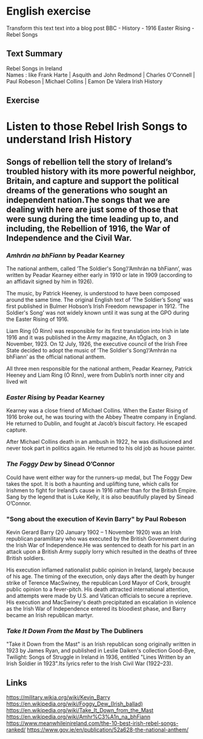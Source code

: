 # English exercise

Transform this text text into a blog post
BBC - History - 1916 Easter Rising - Rebel Songs 

## Text Summary 

Rebel Songs in Ireland 
<br>
Names :  like Frank Harte | Asquith and John Redmond | Charles O'Connell | Paul Robeson 
| Michael Collins | Eamon De Valera
Irish History 

## Exercise 
# Listen to those Rebel Irish Songs to understand Irish History  

## Songs of rebellion tell the story of Ireland’s troubled history with its more powerful neighbor, Britain, and capture and support the political dreams of the generations who sought an independent nation.The songs that we are dealing with here are just some of those that were sung during the time leading up to, and including, the Rebellion of 1916, the War of Independence and the Civil War.

### *Amhrán na bhFiann* by Peadar Kearney

The national anthem, called ‘The Soldier's Song’/‘Amhrán na bhFiann’, was written by Peadar Kearney either early in 1910 or late in 1909 (according to an affidavit signed by him in 1926).

The music, by Patrick Heeney, is understood to have been composed around the same time. The original English text of ‘The Soldier’s Song’ was first published in Bulmer Hobson’s Irish Freedom newspaper in 1912. ‘The Soldier's Song’ was not widely known until it was sung at the GPO during the Easter Rising of 1916.

Liam Ring (Ó Rinn) was responsible for its first translation into Irish in late 1916 and it was published in the Army magazine, An tÓglach, on 3 November, 1923. On 12 July, 1926, the executive council of the Irish Free State decided to adopt the music of ‘The Soldier's Song’/‘Amhrán na bhFiann’ as the official national anthem.

All three men responsible for the national anthem, Peadar Kearney, Patrick Heeney and Liam Ring (Ó Rinn), were from Dublin’s north inner city and lived wit

### *Easter Rising* by Peadar Kearney

Kearney was a close friend of Michael Collins. When the Easter Rising of 1916 broke out, he was touring with the Abbey Theatre company in England. He returned to Dublin, and fought at Jacob’s biscuit factory. He escaped capture.

After Michael Collins death in an ambush in 1922, he was disillusioned and never took part in politics again. He returned to his old job as house painter.

### *The Foggy Dew* by Sinead O’Connor

Could have went either way for the runners-up medal, but The Foggy Dew takes the spot. It is both a haunting and uplifting tune, which calls for Irishmen to fight for Ireland’s cause in 1916 rather than for the British Empire. Sang by the legend that is Luke Kelly, it is also beautifully played by Sinead O’Connor. 

### "Song about the execution of Kevin Barry" by Paul Robeson

Kevin Gerard Barry (20 January 1902 – 1 November 1920) was an Irish republican paramilitary who was executed by the British Government during the Irish War of Independence.He was sentenced to death for his part in an attack upon a British Army supply lorry which resulted in the deaths of three British soldiers.

His execution inflamed nationalist public opinion in Ireland, largely because of his age. The timing of the execution, only days after the death by hunger strike of Terence MacSwiney, the republican Lord Mayor of Cork, brought public opinion to a fever-pitch. His death attracted international attention, and attempts were made by U.S. and Vatican officials to secure a reprieve. His execution and MacSwiney's death precipitated an escalation in violence as the Irish War of Independence entered its bloodiest phase, and Barry became an Irish republican martyr. 

### *Take It Down From the Mast* by The Dubliners 

"Take it Down from the Mast" is an Irish republican song originally written in 1923 by James Ryan, and published in Leslie Daiken's collection Good-Bye, Twilight: Songs of Struggle in Ireland in 1936, entitled "Lines Written by an Irish Soldier in 1923".Its lyrics refer to the Irish Civil War (1922–23).


## Links 

https://military.wikia.org/wiki/Kevin_Barry
https://en.wikipedia.org/wiki/Foggy_Dew_(Irish_ballad)
https://en.wikipedia.org/wiki/Take_It_Down_from_the_Mast
https://en.wikipedia.org/wiki/Amhr%C3%A1n_na_bhFiann
https://www.meanwhileinireland.com/the-10-best-irish-rebel-songs-ranked/
https://www.gov.ie/en/publication/52a628-the-national-anthem/